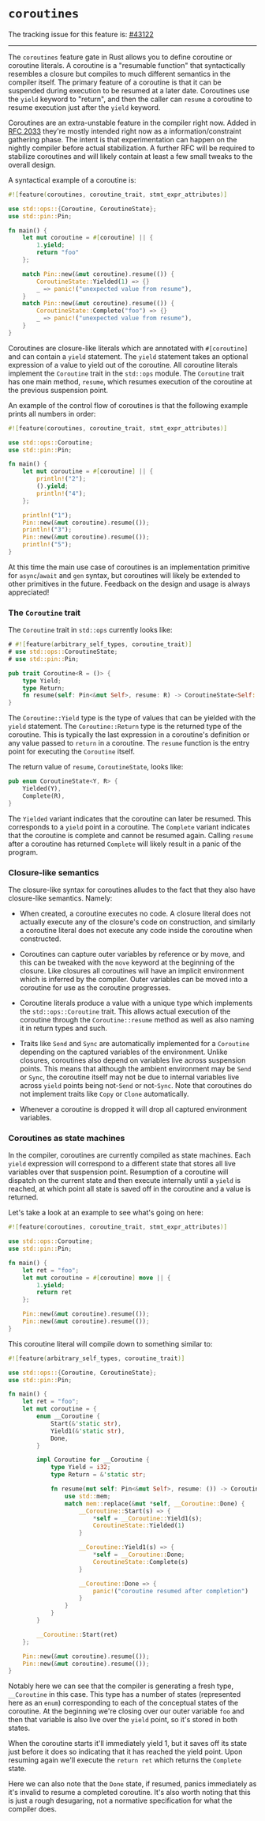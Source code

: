 # `coroutines`

The tracking issue for this feature is: [#43122]

[#43122]: https://github.com/rust-lang/rust/issues/43122

------------------------

The `coroutines` feature gate in Rust allows you to define coroutine or
coroutine literals. A coroutine is a "resumable function" that syntactically
resembles a closure but compiles to much different semantics in the compiler
itself. The primary feature of a coroutine is that it can be suspended during
execution to be resumed at a later date. Coroutines use the `yield` keyword to
"return", and then the caller can `resume` a coroutine to resume execution just
after the `yield` keyword.

Coroutines are an extra-unstable feature in the compiler right now. Added in
[RFC 2033] they're mostly intended right now as a information/constraint
gathering phase. The intent is that experimentation can happen on the nightly
compiler before actual stabilization. A further RFC will be required to
stabilize coroutines and will likely contain at least a few small
tweaks to the overall design.

[RFC 2033]: https://github.com/rust-lang/rfcs/pull/2033

A syntactical example of a coroutine is:

```rust
#![feature(coroutines, coroutine_trait, stmt_expr_attributes)]

use std::ops::{Coroutine, CoroutineState};
use std::pin::Pin;

fn main() {
    let mut coroutine = #[coroutine] || {
        1.yield;
        return "foo"
    };

    match Pin::new(&mut coroutine).resume(()) {
        CoroutineState::Yielded(1) => {}
        _ => panic!("unexpected value from resume"),
    }
    match Pin::new(&mut coroutine).resume(()) {
        CoroutineState::Complete("foo") => {}
        _ => panic!("unexpected value from resume"),
    }
}
```

Coroutines are closure-like literals which are annotated with `#[coroutine]`
and can contain a `yield` statement. The
`yield` statement takes an optional expression of a value to yield out of the
coroutine. All coroutine literals implement the `Coroutine` trait in the
`std::ops` module. The `Coroutine` trait has one main method, `resume`, which
resumes execution of the coroutine at the previous suspension point.

An example of the control flow of coroutines is that the following example
prints all numbers in order:

```rust
#![feature(coroutines, coroutine_trait, stmt_expr_attributes)]

use std::ops::Coroutine;
use std::pin::Pin;

fn main() {
    let mut coroutine = #[coroutine] || {
        println!("2");
        ().yield;
        println!("4");
    };

    println!("1");
    Pin::new(&mut coroutine).resume(());
    println!("3");
    Pin::new(&mut coroutine).resume(());
    println!("5");
}
```

At this time the main use case of coroutines is an implementation
primitive for `async`/`await` and `gen` syntax, but coroutines
will likely be extended to other primitives in the future.
Feedback on the design and usage is always appreciated!

### The `Coroutine` trait

The `Coroutine` trait in `std::ops` currently looks like:

```rust
# #![feature(arbitrary_self_types, coroutine_trait)]
# use std::ops::CoroutineState;
# use std::pin::Pin;

pub trait Coroutine<R = ()> {
    type Yield;
    type Return;
    fn resume(self: Pin<&mut Self>, resume: R) -> CoroutineState<Self::Yield, Self::Return>;
}
```

The `Coroutine::Yield` type is the type of values that can be yielded with the
`yield` statement. The `Coroutine::Return` type is the returned type of the
coroutine. This is typically the last expression in a coroutine's definition or
any value passed to `return` in a coroutine. The `resume` function is the entry
point for executing the `Coroutine` itself.

The return value of `resume`, `CoroutineState`, looks like:

```rust
pub enum CoroutineState<Y, R> {
    Yielded(Y),
    Complete(R),
}
```

The `Yielded` variant indicates that the coroutine can later be resumed. This
corresponds to a `yield` point in a coroutine. The `Complete` variant indicates
that the coroutine is complete and cannot be resumed again. Calling `resume`
after a coroutine has returned `Complete` will likely result in a panic of the
program.

### Closure-like semantics

The closure-like syntax for coroutines alludes to the fact that they also have
closure-like semantics. Namely:

* When created, a coroutine executes no code. A closure literal does not
  actually execute any of the closure's code on construction, and similarly a
  coroutine literal does not execute any code inside the coroutine when
  constructed.

* Coroutines can capture outer variables by reference or by move, and this can
  be tweaked with the `move` keyword at the beginning of the closure. Like
  closures all coroutines will have an implicit environment which is inferred by
  the compiler. Outer variables can be moved into a coroutine for use as the
  coroutine progresses.

* Coroutine literals produce a value with a unique type which implements the
  `std::ops::Coroutine` trait. This allows actual execution of the coroutine
  through the `Coroutine::resume` method as well as also naming it in return
  types and such.

* Traits like `Send` and `Sync` are automatically implemented for a `Coroutine`
  depending on the captured variables of the environment. Unlike closures,
  coroutines also depend on variables live across suspension points. This means
  that although the ambient environment may be `Send` or `Sync`, the coroutine
  itself may not be due to internal variables live across `yield` points being
  not-`Send` or not-`Sync`. Note that coroutines do
  not implement traits like `Copy` or `Clone` automatically.

* Whenever a coroutine is dropped it will drop all captured environment
  variables.

### Coroutines as state machines

In the compiler, coroutines are currently compiled as state machines. Each
`yield` expression will correspond to a different state that stores all live
variables over that suspension point. Resumption of a coroutine will dispatch on
the current state and then execute internally until a `yield` is reached, at
which point all state is saved off in the coroutine and a value is returned.

Let's take a look at an example to see what's going on here:

```rust
#![feature(coroutines, coroutine_trait, stmt_expr_attributes)]

use std::ops::Coroutine;
use std::pin::Pin;

fn main() {
    let ret = "foo";
    let mut coroutine = #[coroutine] move || {
        1.yield;
        return ret
    };

    Pin::new(&mut coroutine).resume(());
    Pin::new(&mut coroutine).resume(());
}
```

This coroutine literal will compile down to something similar to:

```rust
#![feature(arbitrary_self_types, coroutine_trait)]

use std::ops::{Coroutine, CoroutineState};
use std::pin::Pin;

fn main() {
    let ret = "foo";
    let mut coroutine = {
        enum __Coroutine {
            Start(&'static str),
            Yield1(&'static str),
            Done,
        }

        impl Coroutine for __Coroutine {
            type Yield = i32;
            type Return = &'static str;

            fn resume(mut self: Pin<&mut Self>, resume: ()) -> CoroutineState<i32, &'static str> {
                use std::mem;
                match mem::replace(&mut *self, __Coroutine::Done) {
                    __Coroutine::Start(s) => {
                        *self = __Coroutine::Yield1(s);
                        CoroutineState::Yielded(1)
                    }

                    __Coroutine::Yield1(s) => {
                        *self = __Coroutine::Done;
                        CoroutineState::Complete(s)
                    }

                    __Coroutine::Done => {
                        panic!("coroutine resumed after completion")
                    }
                }
            }
        }

        __Coroutine::Start(ret)
    };

    Pin::new(&mut coroutine).resume(());
    Pin::new(&mut coroutine).resume(());
}
```

Notably here we can see that the compiler is generating a fresh type,
`__Coroutine` in this case. This type has a number of states (represented here
as an `enum`) corresponding to each of the conceptual states of the coroutine.
At the beginning we're closing over our outer variable `foo` and then that
variable is also live over the `yield` point, so it's stored in both states.

When the coroutine starts it'll immediately yield 1, but it saves off its state
just before it does so indicating that it has reached the yield point. Upon
resuming again we'll execute the `return ret` which returns the `Complete`
state.

Here we can also note that the `Done` state, if resumed, panics immediately as
it's invalid to resume a completed coroutine. It's also worth noting that this
is just a rough desugaring, not a normative specification for what the compiler
does.
